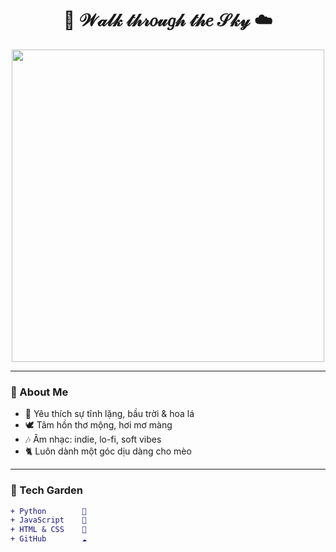 <h1 align="center">🌸 𝒲𝒶𝓁𝓀 𝓉𝒽𝓇𝑜𝓊𝑔𝒽 𝓉𝒽𝑒 𝒮𝓀𝓎 ☁️</h1>

<p align="center">
  <img src="https://raw.githubusercontent.com/W4lK-th0urgh-the-str33t/W4lK-th0urgh-the-str33t/main/angel.png" width="500"/>
</p>


</p>

---

### 🍃 About Me
- 🌱 Yêu thích sự tĩnh lặng, bầu trời & hoa lá  
- 🕊️ Tâm hồn thơ mộng, hơi mơ màng  
- 🎶 Âm nhạc: indie, lo-fi, soft vibes  
- 🐈 Luôn dành một góc dịu dàng cho mèo  

---

### 🌸 Tech Garden
```diff
+ Python        🌼
+ JavaScript    🌿
+ HTML & CSS    🌸
+ GitHub        ☁️
